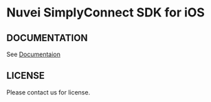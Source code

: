 # Nuvei SimplyConnect SDK for iOS

## DOCUMENTATION
See [Documentaion](https://docs.nuvei.com/documentation/accept-payment/mobile-sdk/ios-native-sdk)

## LICENSE
Please contact us for license.
